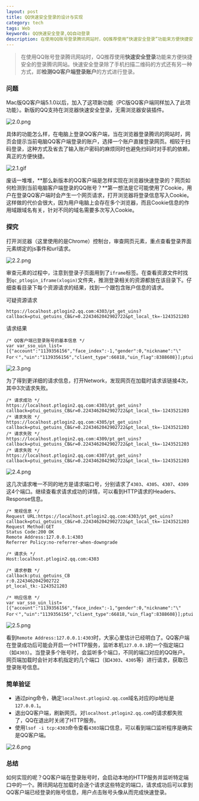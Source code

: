 ```yaml
---
layout: post
title: QQ快速安全登录的设计与实现
category: tech
tags: Web
keywords: QQ快速安全登录,QQ自动登录
description: 在使用QQ账号登录腾讯网站时，QQ推荐使用“快速安全登录”功能来方便快捷安全的登录腾讯网站。快速安全登录除了手机扫描二维码的方式还有另一种方式，即“检测QQ客户端登录账户”的方式进行登录。
---
```

> 在使用QQ账号登录腾讯网站时，QQ推荐使用**快速安全登录**功能来方便快捷安全的登录腾讯网站。快速安全登录除了手机扫描二维码的方式还有另一种方式，即**检测QQ客户端登录账户**的方式进行登录。

### 问题

Mac版QQ客户端5.1.0以后，加入了这项新功能（PC版QQ客户端同样加入了此项功能）。新版的QQ支持在浏览器快速安全登录，无需浏览器安装插件。  


![2.0.png](http://upload-images.jianshu.io/upload_images/439444-0e0d3570c287bd75.png?imageMogr2/auto-orient/strip%7CimageView2/2/w/1240)


具体的功能怎么样，在电脑上登录QQ客户端，当在浏览器登录腾讯的网站时，网页会提示当前电脑QQ客户端登录的账户，选择一个账户直接登录网页。相较于扫码登录，这种方式及省去了输入账户密码的麻烦同时也避免扫码时对手机的依赖，真正的方便快捷。


![2.1.gif](http://upload-images.jianshu.io/upload_images/439444-0433297279ed8ca9.gif?imageMogr2/auto-orient/strip)


废话一堆堆，**那么新版本的QQ客户端是怎样实现在浏览器快速登录的？网页如何检测到当前电脑客户端登录的QQ账号？**第一想法是它可能使用了Cookie，用户在登录QQ客户端时会产生一个网页请求，打开浏览器将登录信息写入Cookie。这样做的代价会很大，因为用户电脑上会存在多个浏览器，而且Cookie信息的作用域跟域名有关，针对不同的域名需要多次写入Cookie。
### 探究
打开浏览器（这里使用的是Chrome）控制台，审查网页元素，重点查看登录界面元素绑定的js事件和url请求。

![2.2.png](http://upload-images.jianshu.io/upload_images/439444-7560cc8ac3fa78da.png?imageMogr2/auto-orient/strip%7CimageView2/2/w/1240)

审查元素的过程中，注意到登录子页面用到了`iframe`标签。在查看资源文件时找到`qc_ptlogin_iframe(xlogin)`文件夹，推测登录相关的资源都放在该目录下。仔细查看目录下每个资源请求的结果，找到一个跟包含账户信息的请求。

可疑资源请求

```
https://localhost.ptlogin2.qq.com:4303/pt_get_uins?callback=ptui_getuins_CB&r=0.2243462042902722&pt_local_tk=-1243521203
```

请求结果

```
/* QQ客户端已登录账号的基本信息 */
var var_sso_uin_list=[{"account":"1139356156","face_index":-1,"gender":0,"nickname":"\" Forヾ","uin":"1139356156","client_type":66818,"uin_flag":8388608}];ptui_getuins_CB(var_sso_uin_list);
```

![2.3.png](http://upload-images.jianshu.io/upload_images/439444-8685e4a9ef5f3ef0.png?imageMogr2/auto-orient/strip%7CimageView2/2/w/1240)

为了得到更详细的请求信息，打开Network，发现网页在加载时请求该链接4次，其中3次请求失败。

```
/* 请求成功 */
https://localhost.ptlogin2.qq.com:4303/pt_get_uins?callback=ptui_getuins_CB&r=0.2243462042902722&pt_local_tk=-1243521203
/* 请求失败 */
https://localhost.ptlogin2.qq.com:4305/pt_get_uins?callback=ptui_getuins_CB&r=0.2243462042902722&pt_local_tk=-1243521203
/* 请求失败 */
https://localhost.ptlogin2.qq.com:4309/pt_get_uins?callback=ptui_getuins_CB&r=0.2243462042902722&pt_local_tk=-1243521203
/* 请求失败 */
https://localhost.ptlogin2.qq.com:4307/pt_get_uins?callback=ptui_getuins_CB&r=0.2243462042902722&pt_local_tk=-1243521203
```

![2.4.png](http://upload-images.jianshu.io/upload_images/439444-51cc9e44bf390a58.png?imageMogr2/auto-orient/strip%7CimageView2/2/w/1240)

这几次请求唯一不同的地方是请求端口号，分别请求了`4303`、`4305`、`4307`、`4309`这4个端口。继续查看求请求成功的详情，可以看到HTTP请求的Headers、Response信息。

```
/* 常规信息 */
Request URL:https://localhost.ptlogin2.qq.com:4303/pt_get_uins?callback=ptui_getuins_CB&r=0.2243462042902722&pt_local_tk=-1243521203
Request Method:GET
Status Code:200 OK
Remote Address:127.0.0.1:4303
Referrer Policy:no-referrer-when-downgrade

/* 请求头 */
Host:localhost.ptlogin2.qq.com:4303

/* 请求参数 */
callback:ptui_getuins_CB
r:0.2243462042902722
pt_local_tk:-1243521203

/* 响应信息 */
var var_sso_uin_list=[{"account":"1139356156","face_index":-1,"gender":0,"nickname":"\" Forヾ","uin":"1139356156","client_type":66818,"uin_flag":8388608}];ptui_getuins_CB(var_sso_uin_list);
```

![2.5.png](http://upload-images.jianshu.io/upload_images/439444-240cb0b7411da751.png?imageMogr2/auto-orient/strip%7CimageView2/2/w/1240)

看到`Remote Address:127.0.0.1:4303`时，大家心里估计已经明白了。QQ客户端在登录成功后可能会开启一个HTTP服务，监听本机`127.0.0.1`的一个指定端口（如`4303`）。当登录多个账号时，会监听多个端口，不同的端口对应的QQ账户。网页端加载时会针对本机指定的几个端口（如`4303`、`4305`等）进行请求，获取已登录账号信息。

### 简单验证
- 通过ping命令，确定`localhost.ptlogin2.qq.com`域名对应的ip地址是`127.0.0.1`。
- 退出QQ客户端，刷新网页。对`localhost.ptlogin2.qq.com`的请求都失败了，QQ在退出时关闭了HTTP服务。
- 使用`lsof -i tcp:4303`命令查看`4303`端口信息，可以看到端口监听程序是确实是QQ客户端。

![2.6.png](http://upload-images.jianshu.io/upload_images/439444-e39b1601d5800a63.png?imageMogr2/auto-orient/strip%7CimageView2/2/w/1240)

### 总结
如何实现的呢？QQ客户端在登录账号时，会启动本地的HTTP服务并监听特定端口中的一个。腾讯网站在加载时会逐个请求这些特定的端口，请求成功后可以拿到QQ客户端已经登录的账号信息，用户点击账号头像从而完成快速登录。
